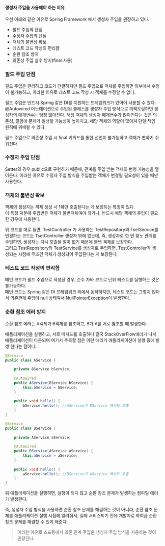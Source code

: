 #### 생성자 주입을 사용해야 하는 이유

우선 아래와 같은 이유로 Spring Framework 에서 생성자 주입을 권장하고 있다.

- 필드 주입의 단점
- 수정자 주입의 단점
- 객체의 불변성 확보
- 테스트 코드 작성의 편리함
- 순환 참조 방지
- 의존성 주입 실수 방지(final 사용)

### 필드 주입 단점

필드 주입은 편리하고 코드가 간결하지만 필드 주입으로 객체를 주입하면 외부에서 수정이 불가능하고, 이러한 이유로 테스트 코드 작성 시 객체를 수정할 수 없다.

필드 주입은 반드시 Spring 같은 DI를 지원하는 프레임워크가 있어야 사용할 수 있다. @Autowired 어노테이션으로 주입된 클래스를 생성자 주입 방식으로 리팩토링하면 생성자의 매개변수는 엄청 많아진다. 해당 객체의 생성자 매개변수가 많아진다는 것은 의존성, 결함에 문제가 발생할 가능성이 높아지고, 해당 객체의 역할이 많아져 단일 책임 원칙에 위배될 수 있다.

필드 주입으로 의존성 주입 시 final 키워드를 통한 선언이 불가능하고 객체가 변하기 쉬워진다.


### 수정자 주입 단점

Setter의 경우 public으로 구현하기 때문에, 관계를 주입 받는 객체의 변형 가능성을 열어둔다. 이러한 이유로 수정자 주입 방식을 주입받는 객체가 변경될 필요성이 있을 때만 사용한다.


### 객체의 불변성 확보

객체의 생성자는 객체 생성 시 1회만 호출된다는 게 보장되는 특징이 있다.   
이 특징 덕분에 주입받은 객체가 불변객체여야 되거나, 반드시 해당 객체의 주입이 필요한 경우에 사용한다. 

위 코드를 예로 들면, TestController 가 사용하는 TestRepository와 TsetService를 변경하는 코드는 TsetController 생성자 밖에 없는데, 즉, 생성자로 한 번 읮노 관계를 주입하면, 생성자는 다시 호출될 일이 없기 때문에 불변 객체를 보장한다.   
그리고 TestRepository와 TestService를 생성자로 주입하면, TestController가 생성되는 시점에 무조건 객체가 생성되어 주입된다는 게 보장된다.


### 테스트 코드 작성의 편리함

메인 코드가 필드 주입으로 작성된 경우, 순수 자바 코드로 단위 테스트를 실행하는 것은 불가능하다.   
메인 코드는 Spring 같은 DI 프레임워크 위에서 동작하지만, 테스트 코드는 그렇지 않아서 의존관계 주입이 null 상태여서 NullPointerException이 발생한다.


### 순환 참조 에러 방지

순환 참조 에러는 A객체가 B객체를 참조하고, B가 A를 서로 참조할 때 발생한다.

애플리케이션을 실행하고, 서로 메서드를 호출하다 결국 StackOverFlow에러가 나서 애플리케이션이 다운되며 여기서 주목할 점은 이런 에러가 애플리케이션이 실행 중에 발생 한다는 점이다.   

```java
@Service
public class AService {
	
    private BService bService;
    
    @Autowired
    public AService(BService bService) {
    	this.bService = bService;
    }
    
    public void hello() {
    	bService.hello(); //AService가 BService 메서드 호출
    }
}
```

```java
@Service
public class BService {
	
    private AService aService;
    
    @Autowired
    public BService(AService aService) {
    	this.aService = aService;
    }
    
    public void hello() {
    	aService.hello(); //BService가 AService 메서드 호출
    }
}
```

위 애플리케이션을 실행하면, 실행이 되지 않고 순환 참조 문제가 발생하는 컴파일 에러가 발생한다.

즉, 생성자 주입 방식을 사용하면 순환 참조 문제를 해결하는 것이 아니라, 순환 참조 문제를 애플리케이션 실행 시점에 알려줘서, 실제 서비스되기 전에 개발자로 하여금 순환 참조 문제를 해결할 수 있게 해준다.


> 이러한 이유로 스프링에서 의존 관계 주입은 생성자 주입 방식을 사용하는 것이 권장된다.
